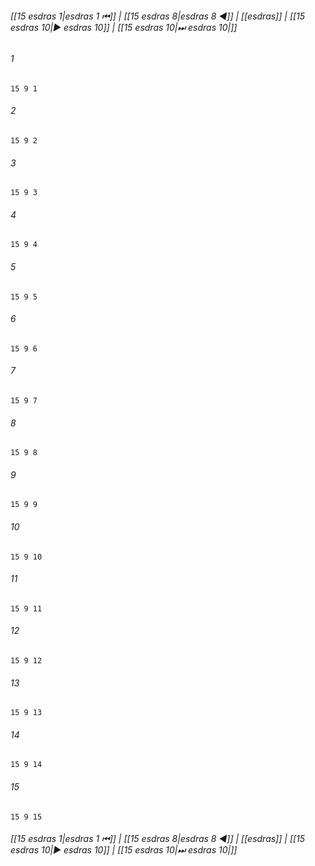 
###### [[15 еsdras 1|еsdras 1 ⏮]] | [[15 еsdras 8|еsdras 8 ◀]] | [[еsdras]] | [[15 еsdras 10|▶ еsdras 10]] | [[15 еsdras 10|⏭ еsdras 10|]]

###### 1
``` verse
15 9 1 
```
###### 2
``` verse
15 9 2 
```
###### 3
``` verse
15 9 3 
```
###### 4
``` verse
15 9 4 
```
###### 5
``` verse
15 9 5 
```
###### 6
``` verse
15 9 6 
```
###### 7
``` verse
15 9 7 
```
###### 8
``` verse
15 9 8 
```
###### 9
``` verse
15 9 9 
```
###### 10
``` verse
15 9 10 
```
###### 11
``` verse
15 9 11 
```
###### 12
``` verse
15 9 12 
```
###### 13
``` verse
15 9 13 
```
###### 14
``` verse
15 9 14 
```
###### 15
``` verse
15 9 15 
```

###### [[15 еsdras 1|еsdras 1 ⏮]] | [[15 еsdras 8|еsdras 8 ◀]] | [[еsdras]] | [[15 еsdras 10|▶ еsdras 10]] | [[15 еsdras 10|⏭ еsdras 10|]]


